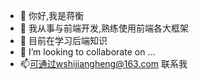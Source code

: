 - 👋 你好,我是蒋衡
- 👀 我从事与前端开发,熟练使用前端各大框架
- 🌱 目前在学习后端知识
- 💞️ I’m looking to collaborate on ...
- 📫可通过wshijiangheng@163.com 联系我

<!---
jianghengheng/jianghengheng is a ✨ special ✨ repository because its `README.md` (this file) appears on your GitHub profile.
You can click the Preview link to take a look at your changes.
--->
